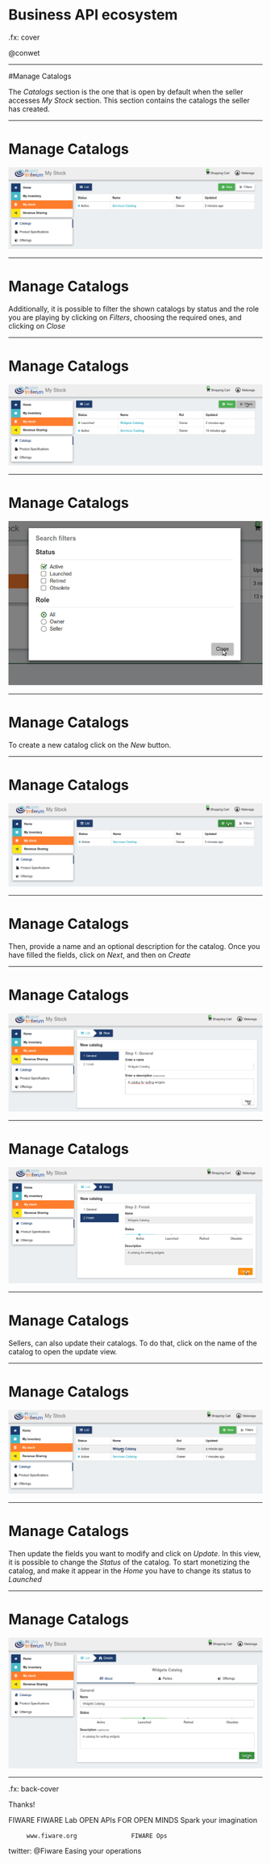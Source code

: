 # Business API ecosystem

.fx: cover

@conwet

---
#Manage Catalogs


The *Catalogs* section is the one that is open by default when the seller accesses *My Stock* section. This section contains the catalogs the seller has created.

---
# Manage Catalogs

![](./images/user/catalog2.png  )

---
# Manage Catalogs

Additionally, it is possible to filter the shown catalogs by status and the role
you are playing by clicking on *Filters*, choosing the required ones, and clicking on *Close*

---
# Manage Catalogs

![](./images/user/catalog8.png  )

---
# Manage Catalogs

![](./images/user/catalog9.png  )

---
# Manage Catalogs

To create a new catalog click on the *New* button.

---
# Manage Catalogs

![](./images/user/catalog3.png  )

---
# Manage Catalogs

Then, provide a name and an optional description for the catalog. Once you have filled the fields, click on *Next*, and then on *Create*

---
# Manage Catalogs

![](./images/user/catalog4.png  )

---
# Manage Catalogs

![](./images/user/catalog5.png  )

---
# Manage Catalogs

Sellers, can also update their catalogs. To do that, click on the name of the catalog to open the update view.

---
# Manage Catalogs

![](./images/user/catalog6.png  )

---
# Manage Catalogs

Then update the fields you want to modify and click on *Update*. In this view, it is possible to change the *Status* of the catalog. To start monetizing the catalog, and make it appear in the *Home* you have to change its status to *Launched*

---
# Manage Catalogs

![](./images/user/catalog7.png  )



---

.fx: back-cover

Thanks!

FIWARE                                FIWARE Lab
OPEN APIs FOR OPEN MINDS              Spark your imagination

         www.fiware.org               FIWARE Ops
twitter: @Fiware                      Easing your operations
